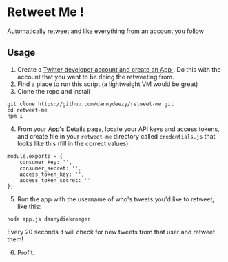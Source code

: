 # Retweet Me !
Automatically retweet and like everything from an account you follow

## Usage
1. Create a [ Twitter developer account and create an App ](https://developer.twitter.com/). Do this with the account that you want to be doing the retweeting from.
2. Find a place to run this script (a lightweight VM would be great)
3. Clone the repo and install
```
git clone https://github.com/dannydeezy/retweet-me.git
cd retweet-me
npm i
```
4. From your App's Details page, locate your API keys and access tokens, and create file in your `retweet-me` directory called `credentials.js` that looks like this (fill in the correct values):
```
module.exports = {
    consumer_key: '',
    consumer_secret: '',
    access_token_key: '',
    access_token_secret: ''
};
```
5. Run the app with the username of who's tweets you'd like to retweet, like this:
```
node app.js dannydiekroeger
```
Every 20 seconds it will check for new tweets from that user and retweet them!

6. Profit.
